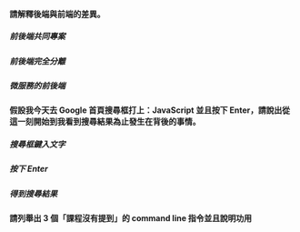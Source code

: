 #### 請解釋後端與前端的差異。

##### 前後端共同專案

##### 前後端完全分離

##### 微服務的前後端

#### 假設我今天去 Google 首頁搜尋框打上：JavaScript 並且按下 Enter，請說出從這一刻開始到我看到搜尋結果為止發生在背後的事情。

##### 搜尋框鍵入文字

##### 按下 Enter

##### 得到搜尋結果

#### 請列舉出 3 個「課程沒有提到」的 command line 指令並且說明功用
